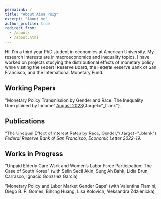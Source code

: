 ```yaml
---
permalink: /
title: "About Aina Puig"
excerpt: "About me"
author_profile: true
redirect_from: 
  - /about/
  - /about.html
---
```


Hi! I'm a third year PhD student in economics at American University. My research interests are in macroeconomics and inequality topics. I have worked on projects studying the distributional effects of monetary policy while visiting the Federal Reserve Board, the Federal Reserve Bank of San Francisco, and the International Monetary Fund.

Working Papers
------
"Monetary Policy Transmission by Gender and Race: The Inequality Unexplained by Income" [August 2023](http://ainapuig.github.io/files/papers/Paper_MPInequGR_APuig.pdf){:target="_blank"}


Publications
------
["The Unequal Effect of Interest Rates by Race, Gender,"](https://www.frbsf.org/economic-research/publications/economic-letter/2022/august/unequal-effect-interest-rates-by-race-and-gender/){:target="_blank"} _Federal Reserve Bank of San Francisco, Economic Letter 2022-19_. 


Works in Progress
------
"Unpaid Elderly Care Work and Women’s Labor Force Participation: The Case of South Korea" (with Selin Secil Akin, Sung Ah Bahk,
Lidia Brun Carrasco, Ignacio Gonzalez Garcia)

"Monetary Policy and Labor Market Gender Gaps" (with Valentina Flamini, Diego B. P. Gomes, Bihong Huang, Lisa Kolovich, Aleksandra Zdzienicka)
